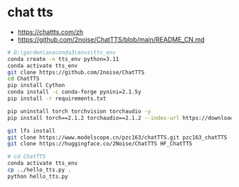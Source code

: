 # chat tts

- <https://chattts.com/zh>
- <https://github.com/2noise/ChatTTS/blob/main/README_CN.md>


```sh
# D:\garden\anaconda3\envs\tts_env
conda create -n tts_env python=3.11
conda activate tts_env
git clone https://github.com/2noise/ChatTTS
cd ChatTTS
pip install Cython
conda install -c conda-forge pynini=2.1.5y
pip install -r requirements.txt

pip uninstall torch torchvision torchaudio -y
pip install torch==2.1.2 torchaudio==2.1.2 --index-url https://download.pytorch.org/whl/cu121
```

```sh
git lfs install
git clone https://www.modelscope.cn/pzc163/chatTTS.git pzc163_chatTTS
git clone https://huggingface.co/2Noise/ChatTTS HF_ChatTTS
```

```sh
# cd ChatTTS
conda activate tts_env
cp ../hello_tts.py .
python hello_tts.py
```
